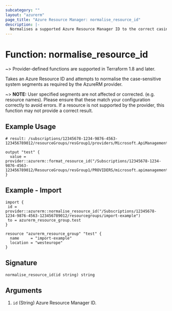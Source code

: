 ```yaml
---
subcategory: ""
layout: "azurerm"
page_title: "Azure Resource Manager: normalise_resource_id"
description: |-
  Normalises a supported Azure Resource Manager ID to the correct casing for Terraform.
---
```


# Function: normalise_resource_id

~> Provider-defined functions are supported in Terraform 1.8 and later.

Takes an Azure Resource ID and attempts to normalise the case-sensitive system segments as required by the AzureRM provider. 

~> **NOTE:** User specified segments are not affected or corrected. (e.g. resource names). Please ensure that these match your configuration correctly to avoid errors. If a resource is not supported by the provider, this function may not provide a correct result. 

## Example Usage

```hcl
# result: /subscriptions/12345678-1234-9876-4563-123456789012/resourceGroups/resGroup1/providers/Microsoft.ApiManagement/service/service1/gateways/gateway1/hostnameConfigurations/config1

output "test" {
  value = provider::azurerm::format_resource_id("/Subscriptions/12345678-1234-9876-4563-123456789012/ResourceGroups/resGroup1/PROVIDERS/microsoft.apimanagement/service/service1/gateWays/gateway1/hostnameconfigurations/config1")
}

```

## Example - Import
```hcl
import {
 id = provider::azurerm::normalise_resource_id("/Subscriptions/12345678-1234-9876-4563-123456789012/resourcegroups/import-example")
 to = azurerm_resource_group.test
}

resource "azurerm_resource_group" "test" {
  name     = "import-example"
  location = "westeurope"
}
```

## Signature

```text
normalise_resource_id(id string) string
```

## Arguments

1. `id` (String) Azure Resource Manager ID.